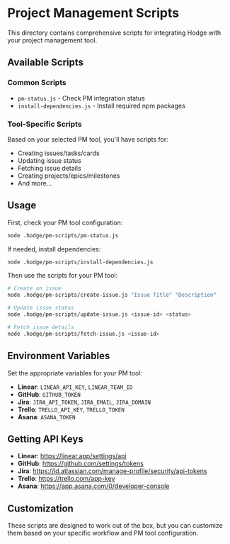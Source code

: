 # Project Management Scripts

This directory contains comprehensive scripts for integrating Hodge with your project management tool.

## Available Scripts

### Common Scripts
- `pm-status.js` - Check PM integration status
- `install-dependencies.js` - Install required npm packages

### Tool-Specific Scripts
Based on your selected PM tool, you'll have scripts for:
- Creating issues/tasks/cards
- Updating issue status
- Fetching issue details
- Creating projects/epics/milestones
- And more...

## Usage

First, check your PM tool configuration:
```bash
node .hodge/pm-scripts/pm-status.js
```

If needed, install dependencies:
```bash
node .hodge/pm-scripts/install-dependencies.js
```

Then use the scripts for your PM tool:
```bash
# Create an issue
node .hodge/pm-scripts/create-issue.js "Issue Title" "Description"

# Update issue status
node .hodge/pm-scripts/update-issue.js <issue-id> <status>

# Fetch issue details
node .hodge/pm-scripts/fetch-issue.js <issue-id>
```

## Environment Variables

Set the appropriate variables for your PM tool:

- **Linear**: `LINEAR_API_KEY`, `LINEAR_TEAM_ID`
- **GitHub**: `GITHUB_TOKEN`
- **Jira**: `JIRA_API_TOKEN`, `JIRA_EMAIL`, `JIRA_DOMAIN`
- **Trello**: `TRELLO_API_KEY`, `TRELLO_TOKEN`
- **Asana**: `ASANA_TOKEN`

## Getting API Keys

- **Linear**: https://linear.app/settings/api
- **GitHub**: https://github.com/settings/tokens
- **Jira**: https://id.atlassian.com/manage-profile/security/api-tokens
- **Trello**: https://trello.com/app-key
- **Asana**: https://app.asana.com/0/developer-console

## Customization

These scripts are designed to work out of the box, but you can customize them based on your specific workflow and PM tool configuration.

